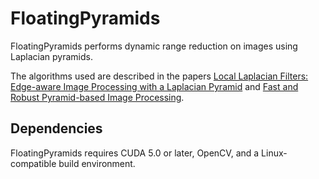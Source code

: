 FloatingPyramids
================

FloatingPyramids performs dynamic range reduction on images using Laplacian
pyramids.

The algorithms used are described in the papers [Local Laplacian Filters:
Edge-aware Image Processing with a Laplacian
Pyramid](http://people.csail.mit.edu/sparis/publi/2011/siggraph/) and [Fast and
Robust Pyramid-based Image
Processing](http://dspace.mit.edu/handle/1721.1/67030).

Dependencies
------------
FloatingPyramids requires CUDA 5.0 or later, OpenCV, and a Linux-compatible
build environment.
